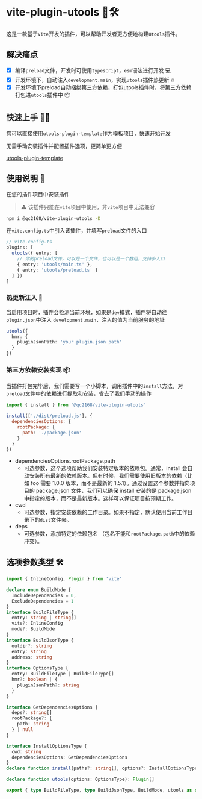 # vite-plugin-utools 🚀🛠️

这是一款基于`Vite`开发的插件，可以帮助开发者更方便地构建`Utools`插件。

## 解决痛点

- [x]  编译`preload`文件，开发时可使用`typescript`，`esm`语法进行开发 💻
- [x]  开发环境下，自动注入`development.main`，实现`utools`插件热更新 🔥
- [x]  开发环境下preload自动捆绑第三方依赖，打包utools插件时，将第三方依赖打包进`utools`插件中 📦

## 快速上手 🏃‍♂️

您可以直接使用`utools-plugin-template`作为模板项目，快速开始开发

无需手动安装插件并配置插件选项，更简单更方便

[utools-plugin-template]([utools-plugin-template](https://github.com/QC2168/utools-plugin-template))

## 使用说明 📝

在您的插件项目中安装插件

> ⚠️ 该插件只能在`vite`项目中使用，非`vite`项目中无法兼容

```bash
npm i @qc2168/vite-plugin-utools -D
```

在`vite.config.ts`中引入该插件，并填写`preload`文件的入口

```typescript
// vite.config.ts
plugins: [
  utools({ entry: [
    // 你的preload文件，可以是一个文件，也可以是一个数组，支持多入口
    { entry: 'utools/main.ts' },
    { entry: 'utools/preload.ts' }
  ] })
]
```

### 热更新注入 🔁

当启用项目时，插件会检测当前环境，如果是`dev`模式，插件将自动往`plugin.json`中注入 `development.main`，注入的值为当前服务的地址

```typescript
utools({
  hmr: {
    pluginJsonPath: 'your plugin.json path'
  }
})
```

### 第三方依赖安装实现 📦

当插件打包完毕后，我们需要写一个小脚本，调用插件中的`install`方法，对`preload`文件中的依赖进行提取和安装，省去了我们手动的操作

```javascript
import { install } from '@qc2168/vite-plugin-utools'

install(['./dist/preload.js'], {
  dependenciesOptions: {
    rootPackage: {
      path: './package.json'
    }
  }
})
```

- dependenciesOptions.rootPackage.path
  - 可选参数，这个选项帮助我们安装特定版本的依赖包。通常，install 会自动安装所有最新的依赖版本。但有时候，我们需要使用旧版本的依赖（比如 foo 需要 1.0.0 版本，而不是最新的 1.5.1）。通过设置这个参数并指向项目的 package.json 文件，我们可以确保 install 安装的是 package.json 中指定的版本，而不是最新版本。这样可以保证项目按预期工作。
- cwd
  - 可选参数，指定安装依赖的工作目录。如果不指定，默认使用当前工作目录下的`dist`文件夹。
- deps
  - 可选参数，添加特定的依赖包名 （包名不能和`rootPackage.path`中的依赖冲突）。

## 选项参数类型 🛠️

```typescript
import { InlineConfig, Plugin } from 'vite'

declare enum BuildMode {
  IncludeDependencies = 0,
  ExcludeDependencies = 1
}
interface BuildFileType {
  entry: string | string[]
  vite?: InlineConfig
  mode?: BuildMode
}
interface BuildJsonType {
  outdir?: string
  entry: string
  address: string
}
interface OptionsType {
  entry: BuildFileType | BuildFileType[]
  hmr?: boolean | {
    pluginJsonPath?: string
  }
}

interface GetDependenciesOptions {
  deps?: string[]
  rootPackage?: {
    path: string
  } | null
}

interface InstallOptionsType {
  cwd: string
  dependenciesOptions: GetDependenciesOptions
}
declare function install(paths?: string[], options?: InstallOptionsType): Promise<void>

declare function utools(options: OptionsType): Plugin[]

export { type BuildFileType, type BuildJsonType, BuildMode, utools as default, install, type OptionsType }
```

